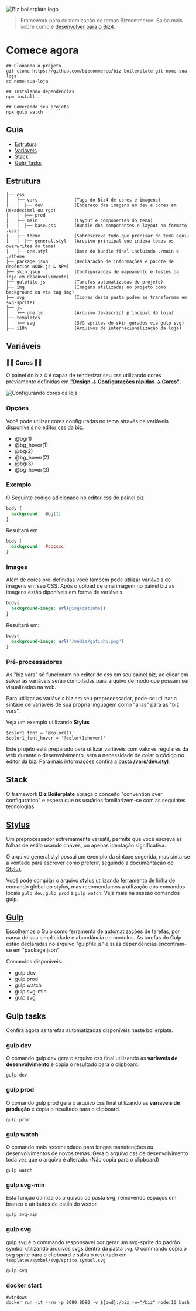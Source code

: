 ![Biz boilerplate logo](https://github.com/bizcommerce/biz-boilerplate/raw/master/img/boilerplate-logo.png)

> Framework para customização de temas Bizcommerce. Saiba mais sobre como é [desenvolver para o Biz4](http://biz4treinamento.dev.bizcommerce.com.br).

# Comece agora
```shell
## Clonando o projeto
git clone https://github.com/bizcommerce/biz-boilerplate.git nome-sua-loja
cd nome-sua-loja

## Instalando dependências
npm install .

## Começando seu projeto
npx gulp watch
```

## Guia
* [Estrutura](#estrutura)
* [Variáveis](#variaveis)
* [Stack](#stack)
* [Gulp Tasks](#gulp-tasks)

## Estrutura
```
├── css
│   ├── vars              (Tags do Biz4 de cores e imagens)
│   │  ├── dev            (Endereço das imagens em dev e cores em Hexadecimal ou rgb)
│   │  ├── prod
|   ├── main              (Layout e componentes do tema)
|   |  ├── base.css       (Bundle dos componentes e layout no formato .css)
|   ├── theme             (Sobrescreva tudo que precisar do tema aqui)
|   |  ├── general.styl   (Arquivo principal que indexa todos os overwrites do tema)
|   ├── one.styl          (Base do bundle final incluindo ./main e ./theme
├── package.json          (Declaração de informações e pacote de depências NODE.js & NPM)
├── skin.json             (Configurações de mapeamento e testes da loja em desenvolvimento)
├── gulpfile.js           (Tarefas automatizadas do projeto)
├── img                   (Imagens utilizadas no projeto como background ou via tag img)
├── svg                   (Icones desta pasta podem se transformam em svg-sprite)
├── js
│   ├── one.js            (Arquivo Javascript principal da loja)
├── templates
│   ├── svg               (SVG sprites do skin gerados via gulp svg)
├── i18n                  (Arquivos de internacionalização da loja)
```

## Variáveis
### 🔸🔹 Cores 🔹🔸
O painel do biz 4 é capaz de renderizar seu css utilizando cores previamente definidas em **["Design -> Configurações rápidas -> Cores"](https://www.bizcommerce.com.br/recursos/cores/)**.

![Configurando cores da loja](https://www.bizcommerce.com.br/wp-content/uploads/2017/09/CoresLoja3.png)

### Opções
Você pode utilizar cores configuradas no tema através de varíáveis disponíveis no [editor css](https://www.bizcommerce.com.br/recursos/editor-de-css/) da biz.

* @bg(1)
* @bg_hover(1)
* @bg(2)
* @bg_hover(2)
* @bg(3)
* @bg_hover(3)

### Exemplo
O Seguinte código adicionado no editor css do painel biz

```css
body {
  background:  @bg(1)
}
```
Resultará em 

```css
body {
  background:  #cccccc
}
```

### Images
Além de cores pre-definidas você também pode utilizar variáveis de imagens em seu CSS.
Após o upload de uma imagem no painel biz as imagens estão diponíveis em forma de variáveis.
```css
body{
  background-image: url(@img(gatinho))
}
```
Resultará em:
```css
body{
  background-image: url('/media/gatinho.png')
}
```

### Pré-processadores
As "biz vars" só funcionam no editor de css em seu painel biz, ao clicar em salvar as variáveis serão compiladas para arquivo de modo que possam ser visualizadas na web.

Para utilizar as variáveis biz em seu preprocessador, pode-se utilizar a sintaxe de variáveis de sua própria linguagem como "alias" para as "biz vars".

Veja um exemplo utilizando **Stylus**
```stylus
$color1_font = '@color(1)'
$color1_font_hover = '@color(1:hover)'
```

Este projeto está preparado para utilizar varíáveis com valores regulares da web durante o desenvolvimento, sem a necessidade de colar o código no editor da biz.
Para mais informações confira a pasta **/vars/dev.styl**.


## Stack
O framework **Biz Boilerplate** abraça o conceito "convention over configuration" e espera que os usuários familiarizem-se com as seguintes tecnologias:

## [Stylus](https://learnboost.github.io/stylus/)

Um preprocessador extremamente versátil, permite que você escreva as folhas de estilo usando chaves, ou apenas identação significativa.

O arquivo general.styl possui um exemplo da sintaxe sugerida, mas sinta-se a vontade para escrever como preferir, seguindo a documentação do [Stylus](https://learnboost.github.io/stylus/).

Você pode compilar o arquivo stylus utilizando ferramenta de linha de comando global do stylus, mas recomendamos a utlização dos comandos locais ```gulp dev```, ```gulp prod``` e ```gulp watch```. Veja mais na sessão comandos gulp.

## [Gulp](http://gulpjs.com/)
Escolhemos o Gulp como ferramenta de automatizações de tarefas, por causa de sua simplicidade e abundância de modulos.
As tarefas do Gulp estão declaradas no arquivo "gulpfile.js" e suas dependências encontram-se em "package.json"

Comandos disponíveis:

* gulp dev
* gulp prod
* gulp watch
* gulp svg-min
* gulp svg

## Gulp tasks
Confira agora as tarefas automatizadas disponíveis neste boilerplate.

### gulp dev
O comando gulp dev gera o arquivo css final  utilizando as **varíaveis de desenvolvimento** e copia o resultado para o clipboard.
```shell
gulp dev
```

### gulp prod
O comando gulp prod gera o arquivo css final utilizando as **varíaveis de produção** e copia o resultado para o clipboard.
```shell
gulp prod
```

### gulp watch
O comando mais recomendado para longas manutenções ou desenvolvimentos de novos temas. Gera o arquivo css de desenvolvimento toda vez que o arquivo é alterado. (Não copia para o clipboard)
```shell
gulp watch
```

### gulp svg-min
Esta função otimiza os arquivos da pasta svg, removendo espaços em branco e atributos de estilo do vector.

```shell
gulp svg-min
```

### gulp svg
gulp svg é o commando responsável por gerar um svg-sprite do padrão symbol utilizando arquivos svgs dentro da pasta ```svg```.
O commando copia o svg sprite para o clipboard e salva o resultado em ```templates/symbol/svg/sprite.symbol.svg```

```shell
gulp svg
```

### docker start

```shell
#windows
docker run -it --rm -p 8080:8080 -v ${pwd}:/biz -w="/biz" node:10 bash
````